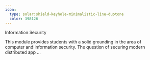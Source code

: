 ```yaml
---
icon:
  type: solar:shield-keyhole-minimalistic-line-duotone
  color: 398126
---
```

Information Security

This module provides students with a solid grounding in the area of computer and information security. The question of securing modern distributed app ... 
